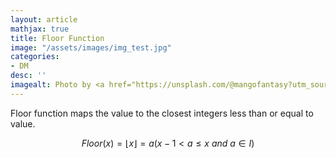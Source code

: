 ```yaml
---
layout: article
mathjax: true
title: Floor Function
image: "/assets/images/img_test.jpg"
categories:
- DM
desc: '' 
imagealt: Photo by <a href="https://unsplash.com/@mangofantasy?utm_source=unsplash&utm_medium=referral&utm_content=creditCopyText">Tim Johnson</a> on <a href="https://unsplash.com/s/photos/logic?utm_source=unsplash&utm_medium=referral&utm_content=creditCopyText">Unsplash</a>
---
```


Floor function maps the value to the closest integers less than or equal to value.

$$Floor(x) = \lfloor x \rfloor = a (x-1 < a \leq x\ and\ a \in I)$$